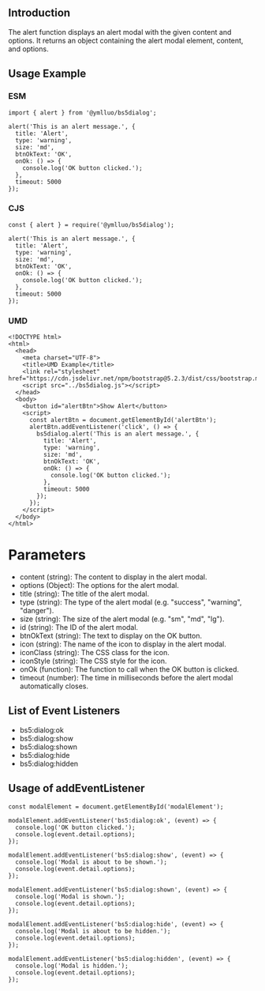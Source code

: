 ## Introduction

The alert function displays an alert modal with the given content and options. It returns an object containing the alert modal element, content, and options.

## Usage Example

### ESM

```
import { alert } from '@ymlluo/bs5dialog';

alert('This is an alert message.', {
  title: 'Alert',
  type: 'warning',
  size: 'md',
  btnOkText: 'OK',
  onOk: () => {
    console.log('OK button clicked.');
  },
  timeout: 5000
});
```

### CJS

```
const { alert } = require('@ymlluo/bs5dialog');

alert('This is an alert message.', {
  title: 'Alert',
  type: 'warning',
  size: 'md',
  btnOkText: 'OK',
  onOk: () => {
    console.log('OK button clicked.');
  },
  timeout: 5000
});

```

### UMD

```
<!DOCTYPE html>
<html>
  <head>
    <meta charset="UTF-8">
    <title>UMD Example</title>
    <link rel="stylesheet" href="https://cdn.jsdelivr.net/npm/bootstrap@5.2.3/dist/css/bootstrap.min.css">
    <script src="../bs5dialog.js"></script>
  </head>
  <body>
    <button id="alertBtn">Show Alert</button>
    <script>
      const alertBtn = document.getElementById('alertBtn');
      alertBtn.addEventListener('click', () => {
        bs5dialog.alert('This is an alert message.', {
          title: 'Alert',
          type: 'warning',
          size: 'md',
          btnOkText: 'OK',
          onOk: () => {
            console.log('OK button clicked.');
          },
          timeout: 5000
        });
      });
    </script>
  </body>
</html>
```


# Parameters

- content (string): The content to display in the alert modal.
- options (Object): The options for the alert modal.
- title (string): The title of the alert modal.
- type (string): The type of the alert modal (e.g. "success", "warning", "danger").
- size (string): The size of the alert modal (e.g. "sm", "md", "lg").
- id (string): The ID of the alert modal.
- btnOkText (string): The text to display on the OK button.
- icon (string): The name of the icon to display in the alert modal.
- iconClass (string): The CSS class for the icon.
- iconStyle (string): The CSS style for the icon.
- onOk (function): The function to call when the OK button is clicked.
- timeout (number): The time in milliseconds before the alert modal automatically closes.

## List of Event Listeners

- bs5:dialog:ok
- bs5:dialog:show
- bs5:dialog:shown
- bs5:dialog:hide
- bs5:dialog:hidden

## Usage of addEventListener

```
const modalElement = document.getElementById('modalElement');

modalElement.addEventListener('bs5:dialog:ok', (event) => {
  console.log('OK button clicked.');
  console.log(event.detail.options);
});

modalElement.addEventListener('bs5:dialog:show', (event) => {
  console.log('Modal is about to be shown.');
  console.log(event.detail.options);
});

modalElement.addEventListener('bs5:dialog:shown', (event) => {
  console.log('Modal is shown.');
  console.log(event.detail.options);
});

modalElement.addEventListener('bs5:dialog:hide', (event) => {
  console.log('Modal is about to be hidden.');
  console.log(event.detail.options);
});

modalElement.addEventListener('bs5:dialog:hidden', (event) => {
  console.log('Modal is hidden.');
  console.log(event.detail.options);
});

```